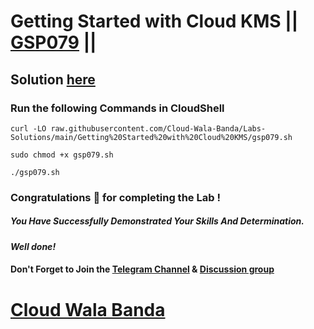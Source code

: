 # Getting Started with Cloud KMS || [GSP079](https://www.cloudskillsboost.google/focuses/1713?parent=catalog) ||

## Solution [here](https://youtu.be/Dme5IzY4dHk)

### Run the following Commands in CloudShell

```
curl -LO raw.githubusercontent.com/Cloud-Wala-Banda/Labs-Solutions/main/Getting%20Started%20with%20Cloud%20KMS/gsp079.sh

sudo chmod +x gsp079.sh

./gsp079.sh
```

### Congratulations 🎉 for completing the Lab !

##### *You Have Successfully Demonstrated Your Skills And Determination.*

#### *Well done!*

#### Don't Forget to Join the [Telegram Channel](https://t.me/cloudwalabanda) & [Discussion group](https://t.me/cloudwalabandachats)

# [Cloud Wala Banda](https://www.youtube.com/@cloudwalabanda)
